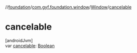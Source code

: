 //[foundation](../../../index.md)/[com.gyf.foundation.window](../index.md)/[Window](index.md)/[cancelable](cancelable.md)

# cancelable

[androidJvm]\
var [cancelable](cancelable.md): [Boolean](https://kotlinlang.org/api/core/kotlin-stdlib/kotlin/-boolean/index.html)